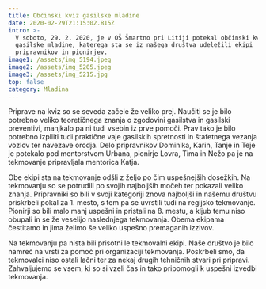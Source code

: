 ```yaml
---
title: Občinski kviz gasilske mladine
date: 2020-02-29T21:15:02.815Z
intro: >-
  V soboto, 29. 2. 2020, je v OŠ Šmartno pri Litiji potekal občinski kviz
  gasilske mladine, katerega sta se iz našega društva udeležili ekipi
  pripravnikov in pionirjev. 
image1: /assets/img_5194.jpeg
image2: /assets/img_5205.jpeg
image3: /assets/img_5215.jpg
top: false
category: Mladina
---
```

Priprave na kviz so se seveda začele že veliko prej. Naučiti se je bilo potrebno veliko teoretičnega znanja o zgodovini gasilstva in gasilski preventivi, manjkalo pa ni tudi vsebin iz prve pomoči. Prav tako je bilo potrebno izpiliti tudi praktične vaje gasilskih spretnosti in štafetnega vezanja vozlov ter navezave orodja. Delo pripravnikov Dominika, Karin, Tanje in Teje je potekalo pod mentorstvom Urbana, pionirje Lovra, Tima in Nežo pa je na tekmovanje pripravljala mentorica Katja.

Obe ekipi sta na tekmovanje odšli z željo po čim uspešnejših dosežkih. Na tekmovanju so se potrudili po svojih najboljših močeh ter pokazali veliko znanja. Pripravniki so bili v svoji kategoriji znova najboljši in našemu društvu priskrbeli pokal za 1. mesto, s tem pa se uvrstili tudi na regijsko tekmovanje. Pionirji so bili malo manj uspešni in pristali na 8. mestu, a kljub temu niso obupali in se že veselijo naslednjega tekmovanja. Obema ekipama čestitamo in jima želimo še veliko uspešno premaganih izzivov.

Na tekmovanju pa nista bili prisotni le tekmovalni ekipi. Naše društvo je bilo namreč na vrsti za pomoč pri organizaciji tekmovanja. Poskrbeli smo, da tekmovalci niso ostali lačni ter za nekaj drugih tehničnih stvari pri pripravi. Zahvaljujemo se vsem, ki so si vzeli čas in tako pripomogli k uspešni izvedbi tekmovanja.

